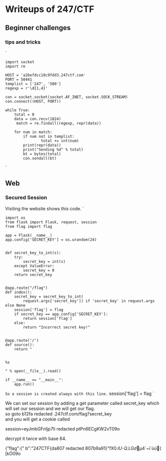 # Writeups of 247/CTF

## Beginner challenges

### tips and tricks  
`  

	import socket  
	import re  

	HOST = 'a2befdcc18c9fdd3.247ctf.com'  
	PORT = 50441  
	templist = ['247', '500']  
	regexp = r'\d{1,4}'  
  
	con = socket.socket(socket.AF_INET, socket.SOCK_STREAM)  
	con.connect((HOST, PORT))  

	while True:  
    	total = 0  
    	data = con.recv(1024)  
    	 match = re.findall(regexp, repr(data))  
    
    	for num in match:  
        	if num not in templist:  
            		total += int(num)  
    		print(repr(data))  
    		print("Sending %d" % total)  
    		bt = bytes(total)  
    		con.sendall(bt)  

`
## Web

### Secured Session
Visiting the website shows this code.
`

    import os
    from flask import Flask, request, session
    from flag import flag
    
    app = Flask(__name__)
    app.config['SECRET_KEY'] = os.urandom(24)
    
    
    def secret_key_to_int(s):
        try:
            secret_key = int(s)
        except ValueError:
            secret_key = 0
        return secret_key
    
    
    @app.route("/flag")
    def index():
        secret_key = secret_key_to_int(
            request.args['secret_key']) if 'secret_key' in request.args else None
        session['flag'] = flag
        if secret_key == app.config['SECRET_KEY']:
            return session['flag']
        else:
            return "Incorrect secret key!"
    
    
    @app.route('/')
    def source():
        return "
    
    
    %s
    
    " % open(__file__).read()
    
    if __name__ == "__main__":
        app.run()
    
`
So a session is created always with this line.
`
	session['flag'] = flag
`
  
We can set our session by adding a get parameter called secret_key which will set our session and we will get our flag.  
so goto b12fa redacted .247ctf.com/flag?secret_key  
and you will get a cookie called   

session=eyJmbGFnIjp7Ii redacted ptPn6ECgKW2vT09o

decrypt it twice with base 64.
  
{"flag":{" b":"247CTF{da807 redacted 807b9a91}"fX0._lU-Q.LGd_µ4´~i´ùú(
[kÓ09o